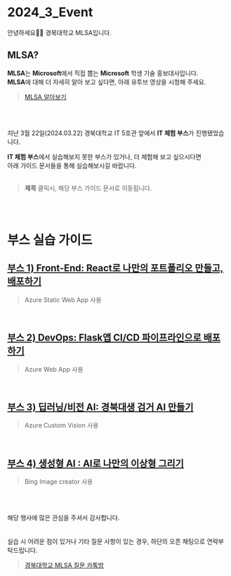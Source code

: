# 2024_3_Event

안녕하세요👋👋  경북대학교 MLSA입니다.  


## MLSA?
 **MLSA**는 **Microsoft**에서 직접 뽑는 **Microsoft** 학생 기술 홍보대사입니다.  
 **MLSA**에 대해 더 자세히 알아 보고 싶다면, 아래 유투브 영상을 시청해 주세요.
> [MLSA 알아보기](https://www.youtube.com/watch?v=i9eTs922Xmk)

<br>
<br>

지난 3월 22일(2024.03.22) 경북대학교 IT 5호관 앞에서 **IT 체험 부스**가 진행됐었습니다.  

**IT 체험 부스**에서 실습해보지 못한 부스가 있거나, 더 체험해 보고 싶으시다면  
아래 가이드 문서들을 통해 실습해보시길 바랍니다.  
<br>
  
>**제목** 클릭시, 해당 부스 가이드 문서로 이동됩니다.
<br>
<br>

# 부스 실습 가이드  
## [부스 1) Front-End: React로 나만의 포트폴리오 만들고, 배포하기](https://github.com/KNU-MLSA/2024_3_Event/blob/main/01_FrontEnd/React%EB%A1%9C_%ED%8F%AC%ED%8A%B8%ED%8F%B4%EB%A6%AC%EC%98%A4_%EC%82%AC%EC%9D%B4%ED%8A%B8_%EB%A7%8C%EB%93%A4%EA%B3%A0_%EB%B0%B0%ED%8F%AC%ED%95%98%EA%B8%B0.md)  
> Azure Static Web App 사용
<br>

## [부스 2) DevOps: Flask앱 CI/CD 파이프라인으로 배포하기](https://github.com/KNU-MLSA/2024_3_Event/blob/main/02_DevOps/Flask%EC%95%B1_CICD%ED%8C%8C%EC%9D%B4%ED%94%84%EB%9D%BC%EC%9D%B8_%EB%A7%8C%EB%93%A4%EA%B3%A0_%EB%B0%B0%ED%8F%AC%ED%95%98%EA%B8%B0.md)  
> Azure Web App 사용
<br>
  
## [부스 3) 딥러닝/비전 AI: 경북대생 검거 AI 만들기](https://github.com/KNU-MLSA/2024_3_Event/blob/main/03_DL_Vision/%EA%B2%BD%EB%B6%81%EB%8C%80%ED%95%99%EA%B5%90%EC%83%9D_%EA%B2%80%EA%B1%B0_AI%EB%A7%8C%EB%93%A4%EA%B8%B0.md)  
> Azure Custom Vision 사용
<br>

## [부스 4) 생성형 AI : AI로 나만의 이상형 그리기](https://github.com/KNU-MLSA/2024_3_Event/blob/main/04_GenAI/AI%EB%A1%9C_%EC%9D%B4%EC%83%81%ED%98%95_%EC%82%AC%EC%A7%84%EB%A7%8C%EB%93%A4%EA%B8%B0.md)  
> Bing Image creator 사용
<br>
   

<br>

해당 행사에 많은 관심을 주셔서 감사합니다.  
<br>  
실습 시 어려운 점이 있거나 기타 질문 사항이 있는 경우, 하단의 오픈 채팅으로 연락부탁드립니다.  
> [경북대학교 MLSA 질문 카톡방](https://open.kakao.com/o/gyy871Hf)  
